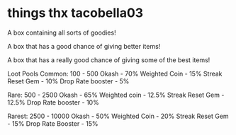 # things thx tacobella03

A box containing all sorts of goodies!

A box that has a good chance of giving better items!

A box that has a really good chance of giving some of the best items!


Loot Pools
Common:
100 - 500 Okash - 70%
Weighted Coin - 15%
Streak Reset Gem - 10% 
Drop Rate booster - 5%

Rare:
500 - 2500 Okash - 65%
Weighted coin - 12.5%
Streak Reset Gem - 12.5%
Drop Rate booster - 10%

Rarest:
2500 - 10000 Okash - 50%
Weighted Coin - 20%
Streak Reset Gem - 15%
Drop Rate Booster - 15%